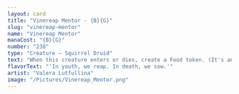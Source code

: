 ```yaml
---
layout: card
title: "Vinereap Mentor - {B}{G}"
slug: "vinereap-mentor"
name: "Vinereap Mentor"
manaCost: "{B}{G}"
number: "238"
type: "Creature — Squirrel Druid"
text: "When this creature enters or dies, create a Food token. (It's an artifact with "{2}, {T}, Sacrifice this token: You gain 3 life.")"
flavorText: "'In youth, we reap. In death, we sow.'"
artist: "Valera Lutfullina"
image: "/Pictures/Vinereap_Mentor.png"
---
```


